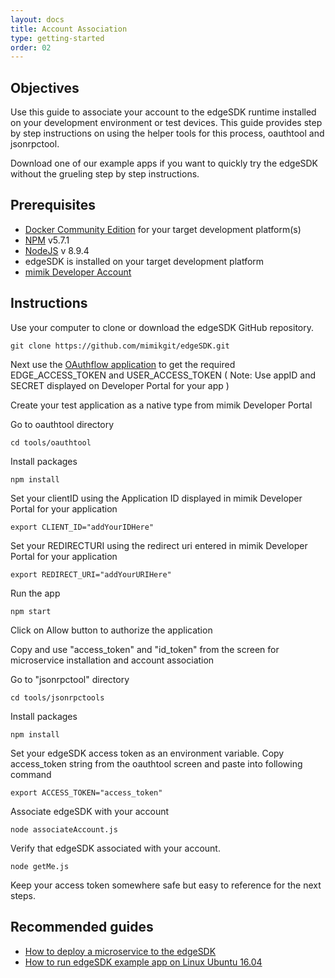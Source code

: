 ```yaml
---
layout: docs
title: Account Association
type: getting-started
order: 02
---
```


## Objectives

Use this guide to associate your account to the edgeSDK runtime installed on your development environment or test devices. This guide provides step by step instructions on using the helper tools for this process, oauthtool and jsonrpctool.

Download one of our example apps if you want to quickly try the edgeSDK without the grueling step by step instructions.

## Prerequisites

- [Docker Community Edition](https://www.docker.com/community-edition#/download) for your target development platform(s)
- [NPM](https://www.npmjs.com/) v5.7.1
- [NodeJS](https://nodejs.org) v 8.9.4
- edgeSDK is installed on your target development platform
- [mimik Developer Account](/docs/1.1.0/getting-started/creating-a-developer-account.html)

## Instructions

Use your computer to clone or download the edgeSDK GitHub repository.

```git clone https://github.com/mimikgit/edgeSDK.git```

Next use the [OAuthflow application](https://github.com/mimikgit/edgeSDK/tools/oauthtool) to get the required EDGE_ACCESS_TOKEN and USER_ACCESS_TOKEN  ( Note: Use appID and SECRET displayed on  Developer Portal for your app )

Create your test application as a native type from mimik Developer Portal

Go to oauthtool directory

```cd tools/oauthtool```

Install packages

```npm install```

Set your clientID using the Application ID displayed in mimik Developer Portal for your application

```export CLIENT_ID="addYourIDHere"```

Set your REDIRECTURI  using the redirect uri entered in mimik Developer Portal for your application

```export REDIRECT_URI="addYourURIHere"```

Run the app

```npm start```

Click on Allow button to authorize the application

Copy and use <span id="accessToken">"access_token"</span> and "id_token" from the screen for microservice installation and account association 

Go to "jsonrpctool" directory

```cd tools/jsonrpctools```

Install packages

```npm install```

Set your edgeSDK access token as an environment variable. Copy access_token string from the oauthtool screen and paste into following command

```export ACCESS_TOKEN="access_token"```

Associate edgeSDK with your account

```node associateAccount.js```

Verify that edgeSDK associated with your account.

```node getMe.js```

Keep your access token somewhere safe but easy to reference for the next steps.

## Recommended guides

- [How to deploy a microservice to the edgeSDK](/docs/1.1.0/microservices/how-to-deploy-example-microservice.html)
- [How to run edgeSDK example app on Linux Ubuntu 16.04](/docs/1.1.0/example-apps/how-to-run-edgesdk-example-app-on-linux-ubuntu.html)